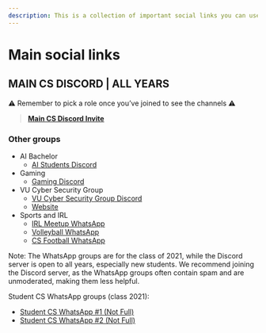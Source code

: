 ```yaml
---
description: This is a collection of important social links you can use
---
```


# Main social links

## MAIN CS DISCORD | ALL YEARS

⚠️ Remember to pick a role once you’ve joined to see the channels ⚠️

> [**Main CS Discord Invite**](https://discord.gg/MGG72qsKrn)&#x20;

### Other groups

* AI Bachelor
  * [AI Students Discord](https://discord.gg/W3UUFaE8R7)
* Gaming&#x20;
  * [Gaming Discord](https://discord.gg/Ymae4vZ22s)
* VU Cyber Security Group&#x20;
  * [VU Cyber Security Group Discord](https://discord.gg/Ce5mrVBzqP)
  * [Website](https://studsec.nl)
* Sports and IRL&#x20;
  * [IRL Meetup WhatsApp](https://chat.whatsapp.com/H7E5AEvkOPY17xW8YiZU8m)
  * [Volleyball WhatsApp](https://chat.whatsapp.com/GG5VIE2MPqE6MawPPTtJ1n)
  * [CS Football WhatsApp](https://chat.whatsapp.com/BoiUYuChOFS9AeyaTvzyyJ)

Note: The WhatsApp groups are for the class of 2021, while the Discord server is open to all years, especially new students. We recommend joining the Discord server, as the WhatsApp groups often contain spam and are unmoderated, making them less helpful.

Student CS WhatsApp groups (class 2021):

* [Student CS WhatsApp #1 (Not Full)](https://chat.whatsapp.com/KMlj5YNOVTn16FAlvAuJtN)
* [Student CS WhatsApp #2 (Not Full)](https://chat.whatsapp.com/GajsxTxEEUrJTduXJaVn55)
